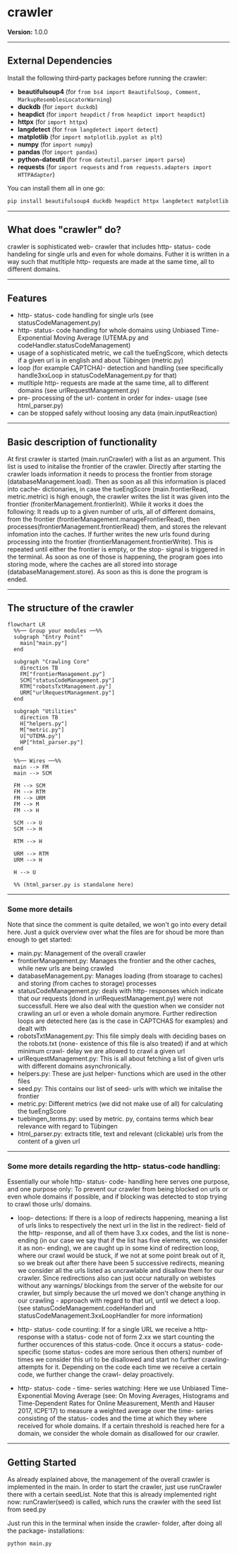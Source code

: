 # crawler
**Version:** 1.0.0  

---

## External Dependencies

Install the following third‑party packages before running the crawler:

- **beautifulsoup4**  (for `from bs4 import BeautifulSoup, Comment, MarkupResemblesLocatorWarning`)  
- **duckdb**          (for `import duckdb`)  
- **heapdict**        (for `import heapdict` / `from heapdict import heapdict`)  
- **httpx**           (for `import httpx`)  
- **langdetect**      (for `from langdetect import detect`)  
- **matplotlib**      (for `import matplotlib.pyplot as plt`)  
- **numpy**           (for `import numpy`)  
- **pandas**          (for `import pandas`)  
- **python-dateutil** (for `from dateutil.parser import parse`)  
- **requests**        (for `import requests` and `from requests.adapters import HTTPAdapter`)  

You can install them all in one go:

```bash
pip install beautifulsoup4 duckdb heapdict httpx langdetect matplotlib numpy pandas python-dateutil requests
```

---

## What does "crawler" do?

crawler is sophisticated web- crawler that includes http- status- code handeling for single urls and even for whole domains.
Futher it is written in a way such that mutltiple http- requests are made at the same time, all to different domains.

---

## Features

- http- status- code handling for single urls  (see statusCodeManagement.py)
- http- status- code handling for whole domains using Unbiased Time-Exponential Moving Average (UTEMA.py and codeHandler.statusCodeManagement)
- usage of a sophisticated metric, we call the tueEngScore, which detects if a given url is in english and about Tübingen (metric.py)
- loop (for example CAPTCHA)- detection and handling (see specifically handle3xxLoop in statusCodeManagement.py for that)
- mutltiple http- requests are made at the same time, all to different domains (see urlRequestManagement.py)
- pre- processing of the url- content in order for index- usage (see html_parser.py)
- can be stopped safely without loosing any data (main.inputReaction)

---

## Basic description of functionality
At first crawler is started  (main.runCrawler) with a list as an argument. This list is used to initalise the frontier of the crawler. 
Directly after starting the crawler loads information it needs to process the frontier from storage (databaseManagement.load). Then as soon as all this information is placed into cache- dictionaries, in case the tueEngScore (main.frontierRead, metric.metric) is high enough,
the crawler writes the list it was given into the frontier (froniterManagement.frontierInit). While it works it does the following: It reads up to a given number of urls, all
of different domains, from the frontier (frontierManagement.manageFrontierRead), then processes(frontierManagement.frontierRead) them, and stores the relevant infomation into the caches. If further writes the new urls found during processing into the frontier (frontierManagement.frontierWrite). This is repeated until either the frontier is empty,
or the stop- signal is triggered in the terminal. As soon as one of those is happening, the program goes into storing mode, where the caches are all stored into storage (databaseManagement.store). As soon as this is done the program is ended.

---

## The structure of the crawler
```mermaid
flowchart LR
  %%── Group your modules ──%%
  subgraph "Entry Point"
    main["main.py"]
  end

  subgraph "Crawling Core"
    direction TB
    FM["frontierManagement.py"]
    SCM["statusCodeManagement.py"]
    RTM["robotsTxtManagement.py"]
    URM["urlRequestManagement.py"]
  end

  subgraph "Utilities"
    direction TB
    H["helpers.py"]
    M["metric.py"]
    U["UTEMA.py"]
    HP["html_parser.py"]
  end

  %%── Wires ──%%
  main --> FM
  main --> SCM

  FM --> SCM
  FM --> RTM
  FM --> URM
  FM --> M
  FM --> H

  SCM --> U
  SCM --> H

  RTM --> H

  URM --> RTM
  URM --> H

  H --> U

  %% (html_parser.py is standalone here)
``` 
---

### Some more details
Note that since the comment is quite detailed, we won't go into every detail here. Just a quick overview over what the files are for shoud be more than enough to get started:
 - main.py: Management of the overall crawler
 - frontierManagement.py: Manages the frontier and the other caches, while new urls are being crawled
 - databaseManagement.py: Manages loading (from stoarage to caches) and storing (from caches to storage) processes
 - statusCodeManagement.py: deals with http- responses which indicate that our requests (dond in urlRequestManagement.py) were
   not successfull. Here we also deal with the question when we consider not crawling an url or even a whole domain anymore. Further
   redirection loops are detected here (as is the case in CAPTCHAS for examples) and dealt with
-  robotsTxtManagement.py: This file simply deals with deciding bases on the robots.txt (none- existence of this file is also treated)
   if and at which minimum crawl- delay we are allowed to crawl a given url
- urlRequestManagement.py: This is all about fetching a list of given urls with different domains asynchronically.
- helpers.py: These are just helper- functions which are used in the other files
- seed.py: This contains our list of seed- urls with which we initalise the frontier
- metric.py: Different metrics (we did not make use of all) for calculating the tueEngScore
- tuebingen_terms.py: used by metric. py, contains terms which bear relevance with regard to Tübingen
- html_parser.py: extracts title, text and relevant (clickable) urls from the content of a given url

---

### Some more details regarding the http- status-code handling:
Essentially our whole http- status- code- handling here serves one purpose, and one purpose only: To prevent our crawler from
being blocked on urls or even whole domains if possible, and if blocking was detected to stop trying to crawl those urls/ domains.

- loop- detections: If there is a loop of redirects happening, meaning a list of urls links to respectively the next url in the 
  list in the redirect- field of the http- response, and all of them have 3.xx codes, and the list is none- ending (in our case
  we say that if the list has five elements, we consider it as non- ending), we are caught up in some kind of redirection loop, 
  where our crawl would be stuck, if we not at some point break out of it, so we break out after there have been 5 successive redirects, meaning we consider all the urls listed as uncrawlable and disallow them for our crawler. Since redirections also can just occur naturally on webistes without any warnings/ blockings from the server of the website for our crawler, but simply because the url
  moved we don't change anything in our crawling - approach with regard to that url, until we detect a loop.
  (see statusCodeManagement.codeHanderl and statusCodeManagement.3xxLoopHandler for more information)


- http- status- code counting: If for a single URL we receive a http- response with a status- code not of form 2.xx we start counting the 
  further occurences of this status-code. Once it occurs a status- code- specific (some status- codes are more serious then others) number
  of times we consider this url to be disallowed and start no further crawling- attempts for it. Depending on the code each time we receive a certain code, we further change the crawl- delay proactively. 


- http- status- code - time- series watching: Here we use Unbiased Time-Exponential Moving Average (see: On Moving Averages, Histograms and Time-Dependent Rates for Online Measurement, Menth and Hauser 2017, ICPE’17) to measure a weighted average over the time- series consisting of the status- codes and the time at which they where received for whole domains. If a certain threshold is reached here for a domain, we consider the whole domain as disallowed for our crawler.
  
---

## Getting Started
As already explained above, the management of the overall crawler is implemented in the main. In order to start the crawler, just use runCrawler there with a certain seedList. Note that this is already implemented right now: runCrawler(seed) is called, which runs the crawler with the seed list from seed.py


Just run this in the terminal when inside the crawler- folder, after doing all the package- installations:

   ```bash
  python main.py